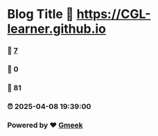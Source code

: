 # Blog Title :link: https://CGL-learner.github.io 
### :page_facing_up: [7](https://CGL-learner.github.io/tag.html) 
### :speech_balloon: 0 
### :hibiscus: 81 
### :alarm_clock: 2025-04-08 19:39:00 
### Powered by :heart: [Gmeek](https://github.com/Meekdai/Gmeek)
